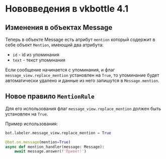 # Нововведения в vkbottle 4.1

## Изменения в объектах Message

Теперь в объекте Message есть атрибут `mention` который содержит в себе объект `Mention`, имеющий два атрибута:

* `id` - id из упоминания
* `text` - текст упоминания

Если сообщение начинается с упоминания, и флаг `message_view.replace_mention` установлен на `True`, то упоминание будет автоматически удалено и данные из него запишутся в `Message.mention`.

## Новое правило `MentionRule`

Для его использования флаг `message_view.replace_mention` должен быть установлен на `True`.

Пример использования:

```python
bot.labeler.message_view.replace_mention = True

@bot.on.message(mention=True)
async def mention_handler(message: Message):
    await message.answer(f'Привет!')
```
